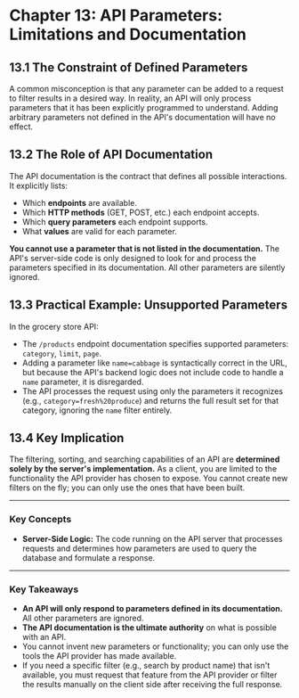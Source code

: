 # **Chapter 13: API Parameters: Limitations and Documentation**

## **13.1 The Constraint of Defined Parameters**

A common misconception is that any parameter can be added to a request to filter results in a desired way. In reality, an API will only process parameters that it has been explicitly programmed to understand. Adding arbitrary parameters not defined in the API's documentation will have no effect.

## **13.2 The Role of API Documentation**

The API documentation is the contract that defines all possible interactions. It explicitly lists:
*   Which **endpoints** are available.
*   Which **HTTP methods** (GET, POST, etc.) each endpoint accepts.
*   Which **query parameters** each endpoint supports.
*   What **values** are valid for each parameter.

**You cannot use a parameter that is not listed in the documentation.** The API's server-side code is only designed to look for and process the parameters specified in its documentation. All other parameters are silently ignored.

## **13.3 Practical Example: Unsupported Parameters**

In the grocery store API:
*   The `/products` endpoint documentation specifies supported parameters: `category`, `limit`, `page`.
*   Adding a parameter like `name=cabbage` is syntactically correct in the URL, but because the API's backend logic does not include code to handle a `name` parameter, it is disregarded.
*   The API processes the request using only the parameters it recognizes (e.g., `category=fresh%20produce`) and returns the full result set for that category, ignoring the `name` filter entirely.

## **13.4 Key Implication**

The filtering, sorting, and searching capabilities of an API are **determined solely by the server's implementation.** As a client, you are limited to the functionality the API provider has chosen to expose. You cannot create new filters on the fly; you can only use the ones that have been built.

***
### **Key Concepts**

*   **Server-Side Logic:** The code running on the API server that processes requests and determines how parameters are used to query the database and formulate a response.

***
### **Key Takeaways**

*   **An API will only respond to parameters defined in its documentation.** All other parameters are ignored.
*   **The API documentation is the ultimate authority** on what is possible with an API.
*   You cannot invent new parameters or functionality; you can only use the tools the API provider has made available.
*   If you need a specific filter (e.g., search by product name) that isn't available, you must request that feature from the API provider or filter the results manually on the client side after receiving the full response.
